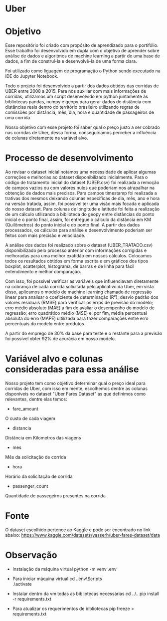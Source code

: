 # Uber

# Objetivo

Esse repositório foi criado com propósito de aprendizado para o portifólio. Esse trabalho foi desenvolvido em dupla com o objetivo de aprender sobre análise de dados e algoritmos de machine learning a partir de uma base de dados, a fim de construí-la e desenvolvê-la de uma forma clara.

Foi utilizado como liguagem de programação o Python sendo executado na IDE do Jupyter Notebook.

Todo o projeto foi desenvolvido a partir dos dados obtidos das corridas de UBER entre 2008 a 2015. Para nos auxiliar com mais informações de corridas, utilizamos um script desenvolvido em python juntamente às bibliotecas pandas, numpy e geopy para gerar dados de distância com distâncias reais dentro do território brasileiro utilizando regras de comissões por distância, mês, dia, hora e quantidade de passageiros de uma corrida.

Nosso objetivo com esse projeto foi saber qual o preço justo a ser cobrado nas corridas de Uber, dessa forma, conseguiríamos perceber a influência de colunas diretamente na variável alvo.



# Processo de desenvolvimento

Ao revisar o dataset inicial notamos uma necessidade de aplicar algumas correções e melhorias ao dataset disponibilizado inicialmente. Para o código de tratamento inicial do dataset (UBER.csv) foi realizada a remoção de campos vazios ou com valores nulos que poderiam nos atrapalhar na obtenção de dados mais precisos. Para campos timestamp foi realizada a trativas dos mesmos deixando colunas especificas de dia, mês, ano e hora na versão tratada, assim, foi possível ter uma visão mais focada e aplicada do nosso dataset. Para colunas de longitude e latitude foi feita a realização de um cálculo utilizando a biblioteca do geopy entre distâncias do ponto inicial e o ponto final, assim, foi entregue o cálculo da distância em KM (Quilômetros) do ponto inicial e do ponto final. A partir dos dados processados, os cálculos para análise e desenvolvimento poderiam ser feitos com mais precisão e velocidade. 

A análise dos dados foi realizado sobre o dataset (UBER_TRATADO.csv) disponibilizado pelo processo anterior com informações corrigidas e melhoradas para uma melhor exatidão em nossos cálculos. Colocamos todos os resultados obtidos em forma escrita e em gráficos dos tipos boxplot, scatterplot, histograma, de barras e de linha para fácil entendimento e melhor comparação.

Com isso, foi possível verificar as variáveis que influenciavam diretamente na cobrança de cada corrida solicitada pelo aplicativo da Uber, em vista disso, aplicamos o modelo de machine learning chamado de regressão linear para analisar o coeficiente de determinação (R²); desvio padrão dos valores residuais (RMSE) para verificar os erros de previsão do modelo; erro médio absoluto (MAE) a fim de avaliar o desempenho do modelo de regressão; erro quadrático médio (MSE) e, por fim, média percentual absoluta do erro (MAPE) ultilizada para fazer comparações entre erro percentuais do modelo entre produtos.

A partir do emprego de 30% da base para teste e o restante para a previsão foi possível obter 92% de acurácia em nosso modelo.


# Variável alvo e colunas consideradas para essa análise

Nosso projeto tem como objetivo determinar qual o preço ideal para corridas de Uber, com isso em mente, escolhemos dentre as colunas disponíveis no dataset "Uber Fares Dataset" as que definimos como relevantes, dentre elas temos:

- fare_amount

O custo de cada viagem

- distancia

Distância em Kilometros das viagens

- mes

Mês da solicitação de corrida

- hora

Horário da solicitação de corrida

- passenger_count

Quantidade de passegeiros presentes na corrida

# Fonte

O dataset escolhido pertence ao Kaggle e pode ser encontrado no link abaixo:
https://www.kaggle.com/datasets/yasserh/uber-fares-dataset/data

# Observação

- Instalação da máquina virtual
python -m venv .env

- Para iniciar máquina virtual
cd .\.env\Scripts\
.\activate

- Instalar dentro da vm todas as bibliotecas necessárias
cd ../..
pip install -r requirements.txt

- Para atualizar os requerimentos de bibliotecas
pip freeze > requirements.txt